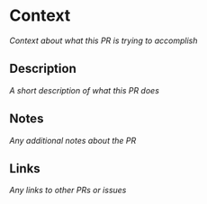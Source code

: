 # Context

*Context about what this PR is trying to accomplish*

## Description

*A short description of what this PR does*

## Notes

*Any additional notes about the PR*

## Links

*Any links to other PRs or issues*
